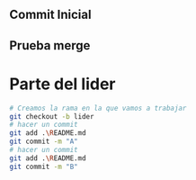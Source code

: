 ## Commit Inicial

## Prueba merge

# Parte del lider
```bash
# Creamos la rama en la que vamos a trabajar
git checkout -b lider
# hacer un commit
git add .\README.md
git commit -m "A"
# hacer un commit
git add .\README.md
git commit -m "B"

```